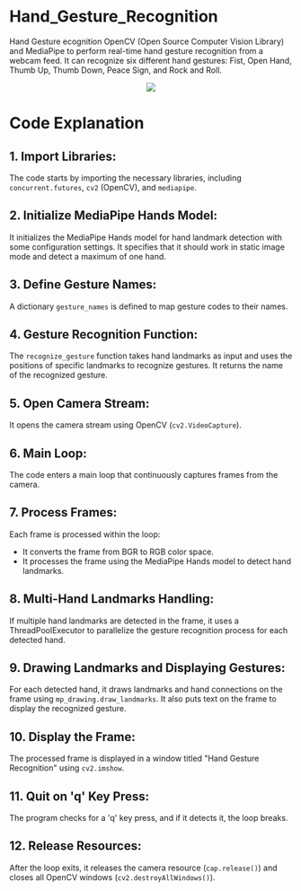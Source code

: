 # Hand_Gesture_Recognition
Hand Gesture ecognition OpenCV (Open Source Computer Vision Library) and MediaPipe to perform real-time hand gesture recognition from a webcam feed. It can recognize six different hand gestures: Fist, Open Hand, Thumb Up, Thumb Down, Peace Sign, and Rock and Roll.

<p align="center"><img src="https://how2electronics.com/wp-content/uploads/2020/01/Gesture-Recognition-and-Its-Application-in-Machine-Learning-1000x528.jpg"></p>

  <h1>Code Explanation</h1>

  <h2>1. Import Libraries:</h2>
    <p>
        The code starts by importing the necessary libraries, including <code>concurrent.futures</code>, <code>cv2</code>
        (OpenCV), and <code>mediapipe</code>.
    </p>

  <h2>2. Initialize MediaPipe Hands Model:</h2>
    <p>
        It initializes the MediaPipe Hands model for hand landmark detection with some configuration settings. It specifies
        that it should work in static image mode and detect a maximum of one hand.
    </p>

  <h2>3. Define Gesture Names:</h2>
    <p>
        A dictionary <code>gesture_names</code> is defined to map gesture codes to their names.
    </p>

  <h2>4. Gesture Recognition Function:</h2>
    <p>
        The <code>recognize_gesture</code> function takes hand landmarks as input and uses the positions of specific
        landmarks to recognize gestures. It returns the name of the recognized gesture.
    </p>

  <h2>5. Open Camera Stream:</h2>
    <p>
        It opens the camera stream using OpenCV (<code>cv2.VideoCapture</code>).
    </p>

  <h2>6. Main Loop:</h2>
    <p>
        The code enters a main loop that continuously captures frames from the camera.
    </p>

  <h2>7. Process Frames:</h2>
    <p>
        Each frame is processed within the loop:
        <ul>
            <li>It converts the frame from BGR to RGB color space.</li>
            <li>It processes the frame using the MediaPipe Hands model to detect hand landmarks.</li>
        </ul>
    </p>

  <h2>8. Multi-Hand Landmarks Handling:</h2>
    <p>
        If multiple hand landmarks are detected in the frame, it uses a ThreadPoolExecutor to parallelize the gesture
        recognition process for each detected hand.
    </p>

  <h2>9. Drawing Landmarks and Displaying Gestures:</h2>
    <p>
        For each detected hand, it draws landmarks and hand connections on the frame using
        <code>mp_drawing.draw_landmarks</code>. It also puts text on the frame to display the recognized gesture.
    </p>

  <h2>10. Display the Frame:</h2>
    <p>
        The processed frame is displayed in a window titled "Hand Gesture Recognition" using
        <code>cv2.imshow</code>.
    </p>

  <h2>11. Quit on 'q' Key Press:</h2>
    <p>
        The program checks for a 'q' key press, and if it detects it, the loop breaks.
    </p>

  <h2>12. Release Resources:</h2>
    <p>
        After the loop exits, it releases the camera resource (<code>cap.release()</code>) and closes all OpenCV windows
        (<code>cv2.destroyAllWindows()</code>).
    </p>
